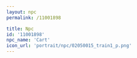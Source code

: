 ```yaml
---
layout: npc
permalink: /11001898

title: Npc
id: '11001898'
npc_name: 'Cart'
icon_url: 'portrait/npc/02050015_train1_p.png'
---
```

